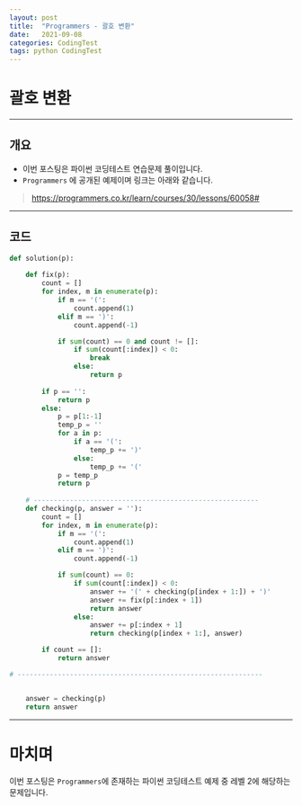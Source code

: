 ```yaml
---
layout: post
title:  "Programmers - 괄호 변환"
date:   2021-09-08
categories: CodingTest
tags: python CodingTest
---
```

# 괄호 변환
---

## 개요

* 이번 포스팅은 파이썬 코딩테스트 연습문제 풀이입니다.
* `Programmers` 에 공개된 예제이며 링크는 아래와 같습니다.

> <https://programmers.co.kr/learn/courses/30/lessons/60058#>
    
---
    
## 코드

```python
def solution(p):
    
    def fix(p):
        count = []
        for index, m in enumerate(p):
            if m == '(':
                count.append(1)
            elif m == ')':
                count.append(-1)

            if sum(count) == 0 and count != []:
                if sum(count[:index]) < 0:
                    break
                else:
                    return p
 
        if p == '':
            return p
        else:
            p = p[1:-1]
            temp_p = ''
            for a in p:
                if a == '(':
                    temp_p += ')'
                else:
                    temp_p += '('
            p = temp_p
            return p
    
    # --------------------------------------------------------
    def checking(p, answer = ''):
        count = []
        for index, m in enumerate(p):
            if m == '(':
                count.append(1)
            elif m == ')':
                count.append(-1)

            if sum(count) == 0:
                if sum(count[:index]) < 0:
                    answer += '(' + checking(p[index + 1:]) + ')'
                    answer += fix(p[:index + 1])
                    return answer
                else:
                    answer += p[:index + 1]
                    return checking(p[index + 1:], answer)

        if count == []:
            return answer

# -------------------------------------------------------------


    answer = checking(p)
    return answer
```
---
# 마치며
이번 포스팅은 `Programmers`에 존재하는 파이썬 코딩테스트 예제 중 레벨 2에 해당하는 문제입니다. 